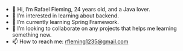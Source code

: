 - 👋 Hi, I’m Rafael Fleming, 24 years old, and a Java lover.
- 👀 I’m interested in learning about backend.
- 🌱 I’m currently learning Spring Framework.
- 💞️ I’m looking to collaborate on any projects that helps me learning something new.
- 📫 How to reach me: rfleming1235@gmail.com

<!---
fleming99/fleming99 is a ✨ special ✨ repository because its `README.md` (this file) appears on your GitHub profile.
You can click the Preview link to take a look at your changes.
--->
